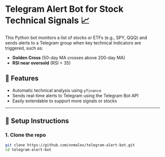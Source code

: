 # Telegram Alert Bot for Stock Technical Signals 📈

This Python bot monitors a list of stocks or ETFs (e.g., SPY, QQQ) and sends alerts to a Telegram group when key technical indicators are triggered, such as:
- **Golden Cross** (50-day MA crosses above 200-day MA)
- **RSI near oversold** (RSI < 35)

## 🔧 Features
- Automatic technical analysis using `yfinance`
- Sends real-time alerts to Telegram using the Telegram Bot API
- Easily extendable to support more signals or stocks

---

## 🚀 Setup Instructions

### 1. Clone the repo
```bash
git clone https://github.com/xnmalex/telegram-alert-bot.git
cd telegram-alert-bot
